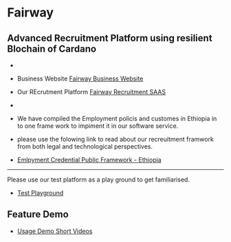 # Fairway 
## Advanced Recruitment Platform using resilient Blochain of Cardano
-

- Business Website [Fairway Business Website](https://fairway.global/)
- Our REcrutment Platform [Fairway Recruitment SAAS](https://fairway.work/)

-

- We have compiled the Employment policis and customes in Ethiopia in to one frame work to impiment it in our software service.
- please use the folowing link to read about our recreuitment framwork from both legal and technological perspectives.
- [Emlpyment Credential Public Framework - Ethiopia](https://github.com/mearafGitHub/Public-files/blob/main/Employment%20Credentials%20in%20Ethiopia%20-%20Public%20Framework%20.pdf)

---

Please use our test platform as a play ground to get familiarised.
- [Test Playground](https://test.fairway.work/)

## Feature Demo

- [Usage Demo Short Videos](https://www.youtube.com/watch?v=4pRClavTHpE&list=PLfzroa-7VhPaEhkvR0q9snLZm4eWGARm7)
